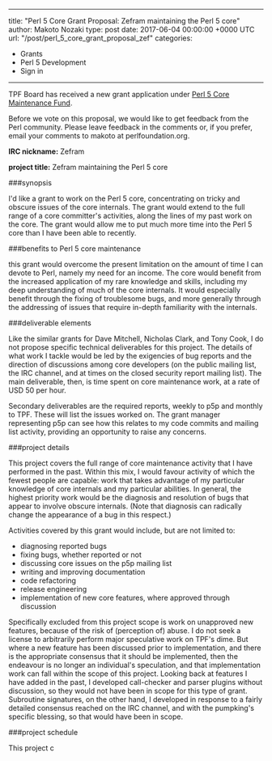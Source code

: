 
---
title: "Perl 5 Core Grant Proposal: Zefram maintaining the Perl 5 core"
author: Makoto Nozaki
type: post
date: 2017-06-04 00:00:00 +0000 UTC
url: "/post/perl_5_core_grant_proposal_zef"
categories:
 - Grants
 - Perl 5 Development
 - Sign in

---

TPF Board has received a new grant application under [Perl 5 Core Maintenance Fund](http://www.perlfoundation.org/perl_5_core_maintenance_fund).

Before we vote on this proposal, we would like to get feedback from the Perl community. Please leave feedback in the comments or, if you prefer, email your comments to makoto at perlfoundation.org.

**IRC nickname:** Zefram 

**project title:** Zefram maintaining the Perl 5 core 

###synopsis

I'd like a grant to work on the Perl 5 core, concentrating on 
tricky and obscure issues of the core internals. The grant would extend 
to the full range of a core committer's activities, along the lines of 
my past work on the core. The grant would allow me to put much more 
time into the Perl 5 core than I have been able to recently. 

###benefits to Perl 5 core maintenance

this grant would overcome the present 
limitation on the amount of time I can devote to Perl, namely my need for 
an income. The core would benefit from the increased application of my 
rare knowledge and skills, including my deep understanding of much of 
the core internals. It would especially benefit through the fixing of 
troublesome bugs, and more generally through the addressing of issues 
that require in-depth familiarity with the internals. 

###deliverable elements

Like the similar grants for Dave Mitchell, Nicholas Clark, and Tony 
Cook, I do not propose specific technical deliverables for this project. 
The details of what work I tackle would be led by the exigencies of bug 
reports and the direction of discussions among core developers (on the 
public mailing list, the IRC channel, and at times on the closed security 
report mailing list). The main deliverable, then, is time spent on core 
maintenance work, at a rate of USD 50 per hour. 

Secondary deliverables are the required reports, weekly to p5p and 
monthly to TPF. These will list the issues worked on. The grant manager 
representing p5p can see how this relates to my code commits and mailing 
list activity, providing an opportunity to raise any concerns. 

###project details

This project covers the full range of core maintenance activity that I 
have performed in the past. Within this mix, I would favour activity 
of which the fewest people are capable: work that takes advantage of my 
particular knowledge of core internals and my particular abilities. 
In general, the highest priority work would be the diagnosis and 
resolution of bugs that appear to involve obscure internals. (Note that 
diagnosis can radically change the appearance of a bug in this respect.) 

Activities covered by this grant would include, but are not limited to: 

* diagnosing reported bugs 
* fixing bugs, whether reported or not 
* discussing core issues on the p5p mailing list 
* writing and improving documentation 
* code refactoring 
* release engineering 
* implementation of new core features, where approved through discussion 

Specifically excluded from this project scope is work on unapproved new 
features, because of the risk of (perception of) abuse. I do not seek 
a license to arbitrarily perform major speculative work on TPF's dime. 
But where a new feature has been discussed prior to implementation, 
and there is the appropriate consensus that it should be implemented, 
then the endeavour is no longer an individual's speculation, and that 
implementation work can fall within the scope of this project. Looking 
back at features I have added in the past, I developed call-checker 
and parser plugins without discussion, so they would not have been in 
scope for this type of grant. Subroutine signatures, on the other hand, 
I developed in response to a fairly detailed consensus reached on the 
IRC channel, and with the pumpking's specific blessing, so that would 
have been in scope. 

###project schedule

This project c